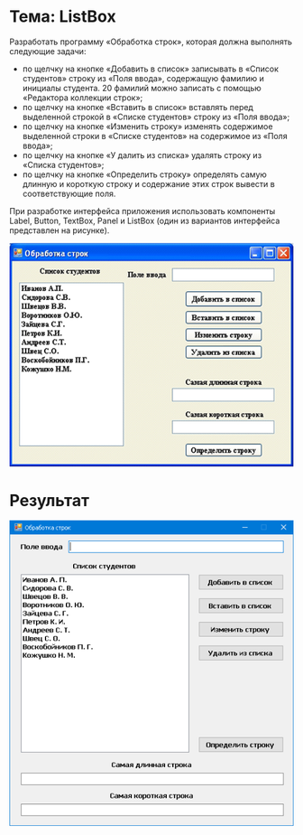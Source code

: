 # Тема: ListBox

Разработать программу «Обработка строк», которая должна выполнять  следующие задачи:

- по щелчку на кнопке «Добавить в список» записывать в «Список  студентов» строку из «Поля ввода», содержащую фамилию и инициалы  студента. 20 фамилий можно записать с помощью «Редактора коллекции  строк»;
- по щелчку на кнопке «Вставить в список» вставлять перед выделенной  строкой в «Списке студентов» строку из «Поля ввода»;
- по щелчку на кнопке «Изменить строку» изменять содержимое  выделенной строки в «Списке студентов» на содержимое из «Поля ввода»;
- по щелчку на кнопке «У далить из списка» удалять строку из «Списка  студентов»;
- по щелчку на кнопке «Определить строку» определять самую  длинную и короткую строку и содержание этих строк вывести в  соответствующие поля.

При разработке интерфейса приложения использовать компоненты  Label, Button, TextBox, Panel и ListBox (один из вариантов интерфейса  представлен на рисунке).

![ScreenShot](ScreenShot01.png)

# Результат

![ScreenShot](ScreenShot02.png)
